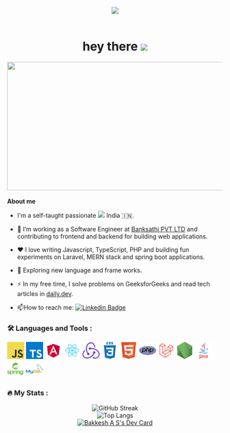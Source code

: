 
<div id="header" align="center">
  <img src="https://media.giphy.com/media/M9gbBd9nbDrOTu1Mqx/giphy.gif" width="100"/>
</div>
<!--
<div id="badges" align="center">
  <a href="https://www.linkedin.com/in/bakkesh-a-s-6576a810a/">
    <img src="https://img.shields.io/badge/LinkedIn-blue?style=for-the-badge&logo=linkedin&logoColor=white" alt="LinkedIn Badge"/>
  </a>
  <a href="https://app.daily.dev/bakkeshas">
    <img src="https://img.shields.io/badge/Twitter-black?style=for-the-badge&logo=youtube&logoColor=black" alt="Daily Dev"/>
  </a>
  <a href="your-twitter-URL">
    <img src="https://img.shields.io/badge/Twitter-blue?style=for-the-badge&logo=twitter&logoColor=white" alt="Twitter Badge"/>
  </a>
</div>
<br />
-->

<div align="center">
  <img src="https://komarev.com/ghpvc/?username=BakkeshSatvik&style=flat-square&color=blue" alt=""/>
</div>

<h1 align="center">
  hey there
  <img src="https://media.giphy.com/media/hvRJCLFzcasrR4ia7z/giphy.gif" width="30px"/>
</h1>

<div align="center">
  <img src="https://media.giphy.com/media/dWesBcTLavkZuG35MI/giphy.gif" width="600" height="300"/>
</div>

**About me**

- I'm a self-taught passionate <img src="https://media.giphy.com/media/WUlplcMpOCEmTGBtBW/giphy.gif" width="30"> India 🇮🇳.

- :telescope: I’m working as a Software Engineer at [Banksathi PVT LTD](http://banksathi.com/) and contributing to frontend and backend for building web applications.

- ❤️ I love writing Javascript, TypeScript, PHP and building fun experiments on Laravel, MERN stack and spring boot applications.

- :seedling: Exploring new language and frame works.

- :zap: In my free time, I solve problems on GeeksforGeeks and read tech articles in [daily.dev](https://daily.dev/).

- :mailbox:How to reach me: [![Linkedin Badge](https://img.shields.io/badge/-Bakkesh-blue?style=flat&logo=Linkedin&logoColor=white)](https://www.linkedin.com/in/bakkesh-a-s-6576a810a/)

### :hammer_and_wrench: Languages and Tools :

<code><img width="40" height="40" alt="javascript" src="https://raw.githubusercontent.com/github/explore/80688e429a7d4ef2fca1e82350fe8e3517d3494d/topics/javascript/javascript.png"></code>
<code><img width="40" height="40" alt="typescript" src="https://raw.githubusercontent.com/github/explore/80688e429a7d4ef2fca1e82350fe8e3517d3494d/topics/typescript/typescript.png"></code>
<code><img width="40" height="40" alt="angular" src="https://raw.githubusercontent.com/github/explore/80688e429a7d4ef2fca1e82350fe8e3517d3494d/topics/angular/angular.png"></code>
<code><img width="40" height="40" alt="react" src="https://raw.githubusercontent.com/github/explore/80688e429a7d4ef2fca1e82350fe8e3517d3494d/topics/react/react.png"></code>
<code><img src="https://github.com/devicons/devicon/blob/master/icons/redux/redux-original.svg" title="Redux" alt="Redux " width="40" height="40"/></code>
<code><img src="https://github.com/devicons/devicon/blob/master/icons/css3/css3-plain-wordmark.svg"  title="CSS3" alt="CSS" width="40" height="40"/></code>
<code><img src="https://github.com/devicons/devicon/blob/master/icons/html5/html5-original.svg" title="HTML5" alt="HTML" width="40" height="40"/></code>
<code><img width="40" height="40" alt="php" src="https://raw.githubusercontent.com/github/explore/80688e429a7d4ef2fca1e82350fe8e3517d3494d/topics/php/php.png"></code>
<code><img width="40" height="40" alt="laravel" src="https://raw.githubusercontent.com/github/explore/80688e429a7d4ef2fca1e82350fe8e3517d3494d/topics/laravel/laravel.png"></code>
<code><img width="40" height="40" alt="nodejs" src="https://raw.githubusercontent.com/github/explore/80688e429a7d4ef2fca1e82350fe8e3517d3494d/topics/nodejs/nodejs.png"></code>
<code><img src="https://github.com/devicons/devicon/blob/master/icons/java/java-original-wordmark.svg" title="Java" alt="Java" width="40" height="40"/></code>
<code><img src="https://github.com/devicons/devicon/blob/master/icons/spring/spring-original-wordmark.svg" title="Spring" alt="Spring" width="40" height="40"/></code>
<code><img src="https://github.com/devicons/devicon/blob/master/icons/mysql/mysql-original-wordmark.svg" title="MySQL"  alt="MySQL" width="40" height="40"/></code>

### :fire: My Stats :

<div align="center"><img src="https://github-readme-streak-stats.herokuapp.com?user=BakkeshSatvik" alt="GitHub Streak" /></div>

<div align="center">
  <img src="https://github-readme-stats.vercel.app/api/top-langs/?username=BakkeshSatvik&layout=compact&theme=vision-friendly-dark" alt="Top Langs" />
</div>

<div align="center">
<a href="https://app.daily.dev/bakkeshas"><img src="https://api.daily.dev/devcards/v2/K5ysGhJymKpKAB1i35pV1.png?type=default&r=x6d" width="356" alt="Bakkesh A S's Dev Card"/></a>
</div>



<!--
**BakkeshSatvik/BakkeshSatvik** is a ✨ _special_ ✨ repository because its `README.md` (this file) appears on your GitHub profile.

Here are some ideas to get you started:

- 🔭 I’m currently working on ...
- 🌱 I’m currently learning ...
- 👯 I’m looking to collaborate on ...
- 🤔 I’m looking for help with ...
- 💬 Ask me about ...
- 📫 How to reach me: ...
- 😄 Pronouns: ...
- ⚡ Fun fact: ...
-->
